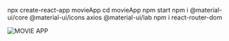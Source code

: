 npx create-react-app movieApp
cd movieApp
npm start
npm i @material-ui/core @material-ui/icons axios @material-ui/lab
npm i react-router-dom


![MOVIE APP](https://user-images.githubusercontent.com/51760520/124705920-1172ac80-df14-11eb-9568-1e91968b1273.png)
